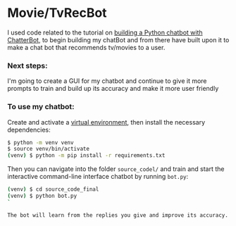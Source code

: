 # Movie/TvRecBot 

I used code related to the tutorial on [building a Python chatbot with ChatterBot](https://realpython.com/build-a-chatbot-python-chatterbot/), to begin building my chatBot and from there have built upon it to make a chat bot that recommends tv/movies to a user.

<h3>Next steps:</h3>
<p>I'm going to create a GUI for my chatbot and continue to give it more prompts to train and build up its accuracy and make it more user friendly</p>


<h3>To use my chatbot:</h3>

Create and activate a [virtual environment](https://realpython.com/python-virtual-environments-a-primer/), then install the necessary dependencies:

```sh
$ python -m venv venv
$ source venv/bin/activate
(venv) $ python -m pip install -r requirements.txt
```

Then you can navigate into the folder `source_codel/` and train and start the interactive command-line interface chatbot by running `bot.py`:

```sh
(venv) $ cd source_code_final
(venv) $ python bot.py
`

The bot will learn from the replies you give and improve its accuracy. You can quit the interactive prompt by typing any of the `exit_conditions` defined in `bot.py`.
